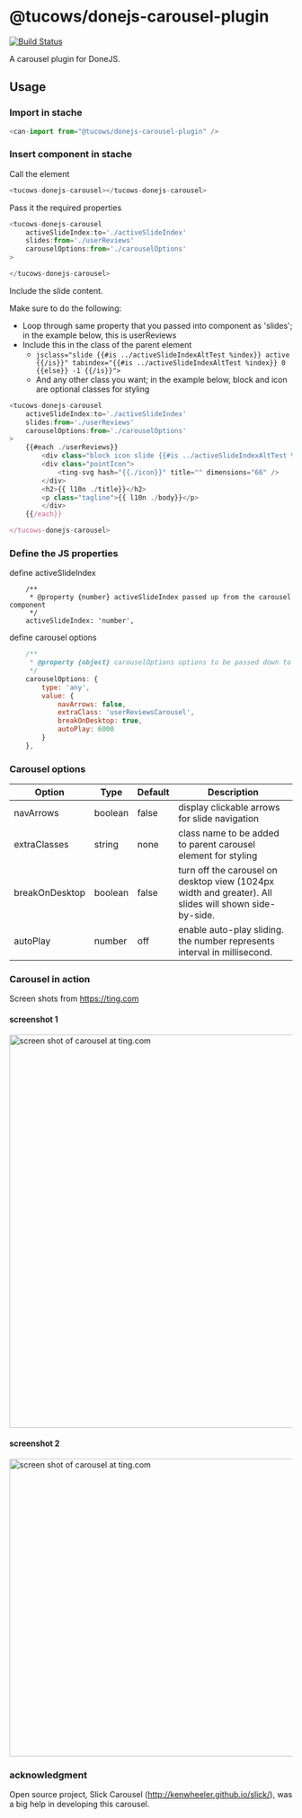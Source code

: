# @tucows/donejs-carousel-plugin

[![Build Status](https://travis-ci.org/tucows/donejs-carousel-plugin.svg?branch=master)](https://travis-ci.org/tucows/donejs-carousel-plugin)

A carousel plugin for DoneJS.

## Usage

### Import in stache

```js
<can-import from="@tucows/donejs-carousel-plugin" />
```

### Insert component in stache 

Call the element

```js
<tucows-donejs-carousel></tucows-donejs-carousel>
```

Pass it the required properties

```js
<tucows-donejs-carousel
    activeSlideIndex:to='./activeSlideIndex'
    slides:from='./userReviews'
    carouselOptions:from='./carouselOptions'
>

</tucows-donejs-carousel>
```

Include the slide content. 

Make sure to do the following:

* Loop through same property that you passed into component as 'slides'; in the example below, this is userReviews
* Include this in the class of the parent element
    * ```jsclass="slide {{#is ../activeSlideIndexAltTest %index}} active {{/is}}" tabindex="{{#is ../activeSlideIndexAltTest %index}} 0 {{else}} -1 {{/is}}">```
    * And any other class you want; in the example below, block and icon are optional classes for styling

```js
<tucows-donejs-carousel
    activeSlideIndex:to='./activeSlideIndex'
    slides:from='./userReviews'
    carouselOptions:from='./carouselOptions'
>
    {{#each ./userReviews}}
        <div class="block icon slide {{#is ../activeSlideIndexAltTest %index}} active {{/is}}" tabindex="{{#is ../activeSlideIndexAltTest %index}} 0 {{else}} -1 {{/is}}">
        <div class="pointIcon">
            <ting-svg hash="{{./icon}}" title="" dimensions="66" />
        </div>
        <h2>{{ l10n ./title}}</h2>
        <p class="tagline">{{ l10n ./body}}</p>
        </div>
    {{/each}}

</tucows-donejs-carousel>
```

### Define the JS properties 

define activeSlideIndex

```Js 
    /**
	 * @property {number} activeSlideIndex passed up from the carousel component
	 */
	activeSlideIndex: 'number',
```

define carousel options 

```js
    /**
	 * @property {object} carouselOptions options to be passed down to carousel component
	 */
	carouselOptions: {
		type: 'any',
		value: {
			navArrows: false,
			extraClass: 'userReviewsCarousel',
            breakOnDesktop: true,
            autoPlay: 6000
		}
	},
```

 ### Carousel options

Option | Type | Default | Description
------ | ---- | ------- | -----------
navArrows | boolean | false | display clickable arrows for slide navigation
extraClasses | string | none | class name to be added to parent carousel element for styling
breakOnDesktop | boolean | false |  turn off the carousel on desktop view (1024px width and greater). All slides will shown side-by-side.
autoPlay | number | off | enable auto-play sliding. the number represents interval in millisecond.

### Carousel in action

Screen shots from https://ting.com

#### screenshot 1

<img src="https://user-images.githubusercontent.com/20194649/41558218-23029dcc-730e-11e8-8dd9-08403c426f24.png" alt="screen shot of carousel at ting.com" width="700px"/>

#### screenshot 2

<img src="https://user-images.githubusercontent.com/20194649/41559658-a84e7e5c-7312-11e8-9d32-30b3a8fb2742.png" alt="screen shot of carousel at ting.com" width="530px"/>

### acknowledgment 

Open source project, Slick Carousel (http://kenwheeler.github.io/slick/), was a big help in developing this carousel.

